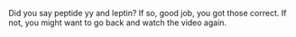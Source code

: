 Did you say peptide yy and leptin? If so, good job, you got those correct. If
not, you might want to go back and watch the video again.
